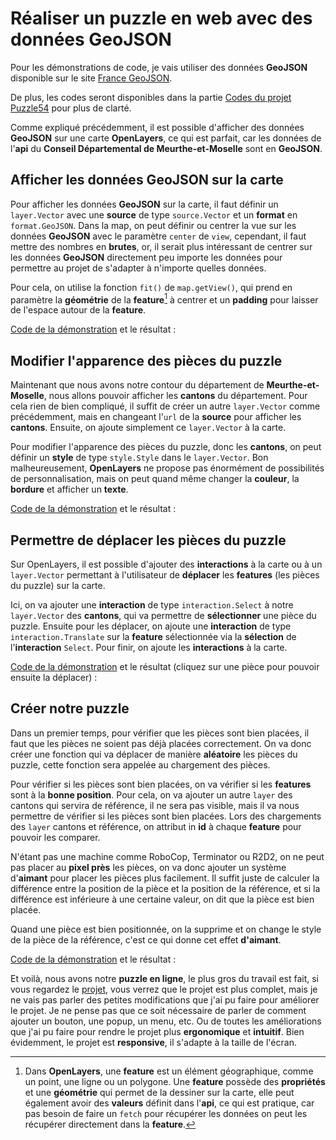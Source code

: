 <script setup>
import CustomContainer from '/components/CustomContainer.vue';
import OpenlayersDemoGeojson from '/components/OpenlayersDemoGeojson.vue';
import OpenlayersDemoStyle from '/components/OpenlayersDemoStyle.vue';
import OpenlayersDemoInteraction from '/components/OpenlayersDemoInteraction.vue';
import OpenlayersDemoPuzzle from '/components/OpenlayersDemoPuzzle.vue';
</script>

# Réaliser un puzzle en web avec des données GeoJSON

<custom-container type="info">
<p>
Pour les démonstrations de code, je vais utiliser des données <b>GeoJSON</b> disponible sur le site <a href="https://france-geojson.gregoiredavid.fr" target="_blank">France GeoJSON</a>.
</p>
<p>
De plus, les codes seront disponibles dans la partie <a href="/annexe/codes/puzzle54">Codes du projet Puzzle54</a> pour plus de clarté.
</p>
</custom-container>

Comme expliqué précédemment, il est possible d'afficher des données **GeoJSON** sur une carte **OpenLayers**, ce qui est parfait, 
car les données de l'**api** du **Conseil Départemental de Meurthe-et-Moselle** sont en **GeoJSON**.

## Afficher les données GeoJSON sur la carte

Pour afficher les données **GeoJSON** sur la carte, il faut définir un `layer.Vector` avec une **source** de type `source.Vector` et un **format** en `format.GeoJSON`.
Dans la map, on peut définir ou centrer la vue sur les données **GeoJSON** avec le paramètre `center` de `view`, cependant, il faut mettre des nombres en **brutes**, 
or, il serait plus intéressant de centrer sur les données **GeoJSON** directement peu importe les données pour permettre au projet de s'adapter à n'importe quelles données.

Pour cela, on utilise la fonction `fit()` de `map.getView()`, 
qui prend en paramètre la **géométrie** de la **feature**[^1] à centrer et un **padding** pour laisser de l'espace autour de la **feature**.

[Code de la démonstration](/annexe/codes/puzzle54#afficher-les-donnees-geojson-sur-la-carte) et le résultat :

<openlayers-demo-geojson />

## Modifier l'apparence des pièces du puzzle

Maintenant que nous avons notre contour du département de **Meurthe-et-Moselle**, nous allons pouvoir afficher les **cantons** du département.
Pour cela rien de bien compliqué, il suffit de créer un autre `layer.Vector` comme précédemment, mais en changeant l'`url` de la **source** pour afficher les **cantons**.
Ensuite, on ajoute simplement ce `layer.Vector` à la carte.

Pour modifier l'apparence des pièces du puzzle, donc les **cantons**, on peut définir un **style** de type `style.Style` dans le `layer.Vector`.
Bon malheureusement, **OpenLayers** ne propose pas énormément de possibilités de personnalisation, mais on peut quand même changer la **couleur**, la **bordure** et afficher un **texte**.

[Code de la démonstration](/annexe/codes/puzzle54#modifier-l-apparence-des-pieces-du-puzzle) et le résultat :

<openlayers-demo-style />

## Permettre de déplacer les pièces du puzzle

Sur OpenLayers, il est possible d'ajouter des **interactions** à la carte ou à un `layer.Vector`
permettant à l'utilisateur de **déplacer** les **features** (les pièces du puzzle) sur la carte.

Ici, on va ajouter une **interaction** de type `interaction.Select` à notre `layer.Vector` des **cantons**,
qui va permettre de **sélectionner** une pièce du puzzle.
Ensuite pour les déplacer, on ajoute une **interaction** de type `interaction.Translate` sur la **feature** sélectionnée
via la **sélection** de l'**interaction** `Select`.
Pour finir, on ajoute les **interactions** à la carte.

[Code de la démonstration](/annexe/codes/puzzle54#permettre-de-deplacer-les-pieces-du-puzzle) 
et le résultat (cliquez sur une pièce pour pouvoir ensuite la déplacer) :

<openlayers-demo-interaction />

## Créer notre puzzle

Dans un premier temps, pour vérifier que les pièces sont bien placées, il faut que les pièces ne soient pas déjà placées correctement.
On va donc créer une fonction qui va déplacer de manière **aléatoire** les pièces du puzzle, cette fonction sera appelée au chargement des pièces.

Pour vérifier si les pièces sont bien placées, on va vérifier si les **features** sont à la **bonne position**.
Pour cela, on va ajouter un autre `layer` des cantons qui servira de référence, il ne sera pas visible, mais il va nous permettre de vérifier si les pièces sont bien placées.
Lors des chargements des `layer` cantons et référence, on attribut in **id** à chaque **feature** pour pouvoir les comparer.

N'étant pas une machine comme RoboCop, Terminator ou R2D2, on ne peut pas placer au **pixel près** les pièces,
on va donc ajouter un système d'**aimant** pour placer les pièces plus facilement.
Il suffit juste de calculer la différence entre la position de la pièce et la position de la référence,
et si la différence est inférieure à une certaine valeur, on dit que la pièce est bien placée.

Quand une pièce est bien positionnée, on la supprime et on change le style de la pièce de la référence,
c'est ce qui donne cet effet **d'aimant**.

[Code de la démonstration](/annexe/codes/puzzle54#creer-notre-puzzle) et le résultat :

<openlayers-demo-puzzle />

Et voilà, nous avons notre **puzzle en ligne**, le plus gros du travail est fait, si vous regardez le [projet](https://webcarto.infogeo54.fr/index.php/view/map?repository=public&project=puzzle_cd54),
vous verrez que le projet est plus complet, mais je ne vais pas parler des petites modifications que j'ai pu faire pour améliorer le projet.
Je ne pense pas que ce soit nécessaire de parler de comment ajouter un bouton, une popup, un menu, etc.
Ou de toutes les améliorations que j'ai pu faire pour rendre le projet plus **ergonomique** et **intuitif**. 
Bien évidemment, le projet est **responsive**, il s'adapte à la taille de l'écran.

[^1]: Dans **OpenLayers**, une **feature** est un élément géographique, comme un point, une ligne ou un polygone.
Une **feature** possède des **propriétés** et une **géométrie** qui permet de la dessiner sur la carte, 
elle peut également avoir des **valeurs** définit dans l'**api**, ce qui est pratique, 
car pas besoin de faire un `fetch` pour récupérer les données on peut les récupérer directement dans la **feature**.